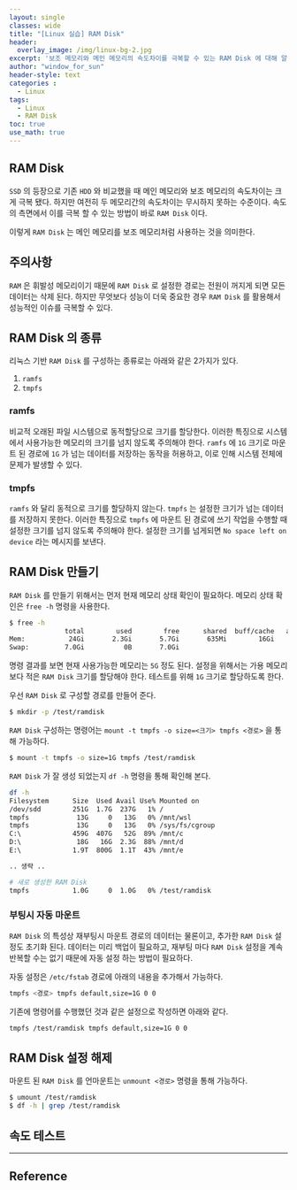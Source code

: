 ```yaml
--- 
layout: single
classes: wide
title: "[Linux 실습] RAM Disk"
header:
  overlay_image: /img/linux-bg-2.jpg
excerpt: '보조 메모리와 메인 메모리의 속도차이를 극복할 수 있는 RAM Disk 에 대해 알아보자'
author: "window_for_sun"
header-style: text
categories :
  - Linux
tags:
  - Linux
  - RAM Disk
toc: true
use_math: true  
---  
```



## RAM Disk
`SSD` 의 등장으로 기존 `HDD` 와 비교했을 때 메인 메모리와 보조 메모리의 속도차이는 크게 극복 됐다. 
하지만 여전히 두 메모리간의 속도차이는 무시하지 못하는 수준이다. 
속도의 측면에서 이를 극복 할 수 있는 방법이 바로 `RAM Disk` 이다.  

이렇게 `RAM Disk` 는 메인 메모리를 보조 메모리처럼 사용하는 것을 의미한다. 

## 주의사항
`RAM` 은 휘발성 메모리이기 때문에 `RAM Disk` 로 설정한 경로는 전원이 꺼지게 되면 모든 데이터는 삭제 된다. 
하지만 무엇보다 성능이 더욱 중요한 경우 `RAM Disk` 를 활용해서 성능적인 이슈를 극복할 수 있다. 

## RAM Disk 의 종류
리눅스 기반 `RAM Disk` 를 구성하는 종류로는 아래와 같은 2가지가 있다. 
1. `ramfs`
1. `tmpfs`

### ramfs
비교적 오래된 파일 시스템으로 동적할당으로 크기를 할당한다. 
이러한 특징으로 시스템에서 사용가능한 메모리의 크기를 넘지 않도록 주의해야 한다. 
`ramfs` 에 `1G` 크기로 마운트 된 경로에 `1G` 가 넘는 데이터를 저장하는 동작을 허용하고, 이로 인해 시스템 전체에 문제가 발생할 수 있다. 


### tmpfs
`ramfs` 와 달리 동적으로 크기를 할당하지 않는다. 
`tmpfs` 는 설정한 크기가 넘는 데이터를 저장하지 못한다. 
이러한 특징으로 `tmpfs` 에 마운트 된 경로에 쓰기 작업을 수행할 때 설정한 크기를 넘지 않도록 주의해야 한다. 
설정한 크기를 넘게되면 `No space left on device` 라는 메시지를 보낸다. 


## RAM Disk 만들기
`RAM Disk` 를 만들기 위해서는 먼저 현재 메모리 상태 확인이 필요하다. 
메모리 상태 확인은 `free -h` 명령을 사용한다. 

```bash
$ free -h
              total        used        free      shared  buff/cache   available
Mem:           24Gi       2.3Gi       5.7Gi       635Mi        16Gi        21Gi
Swap:         7.0Gi          0B       7.0Gi
```  

명령 결과를 보면 현재 사용가능한 메모리는 `5G` 정도 된다. 
설정을 위해서는 가용 메모리 보다 적은 `RAM Disk` 크기를 할당해야 한다. 
테스트를 위해 `1G` 크기로 할당하도록 한다.  

우선 `RAM Disk` 로 구성할 경로를 만들어 준다. 

```bash
$ mkdir -p /test/ramdisk
```  

`RAM Disk` 구성하는 명령어는 `mount -t tmpfs -o size=<크기> tmpfs <경로>` 을 통해 가능하다. 

```bash
$ mount -t tmpfs -o size=1G tmpfs /test/ramdisk
```  

`RAM Disk` 가 잘 생성 되었는지 `df -h` 명령을 통해 확인해 본다. 

```bash
df -h
Filesystem      Size  Used Avail Use% Mounted on
/dev/sdd        251G  1.7G  237G   1% /
tmpfs            13G     0   13G   0% /mnt/wsl
tmpfs            13G     0   13G   0% /sys/fs/cgroup
C:\             459G  407G   52G  89% /mnt/c
D:\              18G   16G  2.3G  88% /mnt/d
E:\             1.9T  800G  1.1T  43% /mnt/e

.. 생략 .. 

# 새로 생성한 RAM Disk
tmpfs           1.0G     0  1.0G   0% /test/ramdisk
```  

### 부팅시 자동 마운트
`RAM Disk` 의 특성상 재부팅시 마운트 경로의 데이터는 물론이고, 추가한 `RAM Disk` 설정도 초기화 된다. 
데이터는 미리 백업이 필요하고, 재부팅 마다 `RAM Disk` 설정을 계속 반복할 수는 없기 때문에 자동 설정 하는 방법이 필요하다.  

자동 설정은 `/etc/fstab` 경로에 아래의 내용을 추가해서 가능하다. 

```bash
tmpfs <경로> tmpfs default,size=1G 0 0
```  

기존에 명령어를 수행했던 것과 같은 설정으로 작성하면 아래와 같다. 

```bash
tmpfs /test/ramdisk tmpfs default,size=1G 0 0
```  

## RAM Disk 설정 해제
마운트 된 `RAM Disk` 를 언마운트는 `unmount <경로>` 명령을 통해 가능하다. 

```bash
$ umount /test/ramdisk
$ df -h | grep /test/ramdisk

```  

## 속도 테스트



















































---
## Reference
 
	